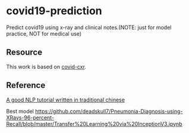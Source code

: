 # covid19-prediction
Predict covid19 using x-ray and clinical notes.(NOTE: just for model practice, NOT for medical use)


## Resource
This work is based on [covid-cxr](https://github.com/aildnont/covid-cxr).



## Reference
[A good NLP tutorial written in traditional chinese](https://leemeng.tw/shortest-path-to-the-nlp-world-a-gentle-guide-of-natural-language-processing-and-deep-learning-for-everyone.html#%E5%81%87%E6%96%B0%E8%81%9E%E5%88%86%E9%A1%9E%E4%BB%BB%E5%8B%99) 

Best model
https://github.com/deadskull7/Pneumonia-Diagnosis-using-XRays-96-percent-Recall/blob/master/Transfer%20Learning%20via%20InceptionV3.ipynb